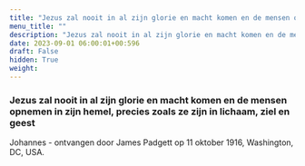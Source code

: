 ```yaml
---
title: "Jezus zal nooit in al zijn glorie en macht komen en de mensen opnemen in zijn hemel, precies zoals ze zijn in lichaam, ziel en geest"
menu_title: ""
description: "Jezus zal nooit in al zijn glorie en macht komen en de mensen opnemen in zijn hemel, precies zoals ze zijn in lichaam, ziel en geest"
date: 2023-09-01 06:00:01+00:596
draft: False
hidden: True
weight:
---
```

### Jezus zal nooit in al zijn glorie en macht komen en de mensen opnemen in zijn hemel, precies zoals ze zijn in lichaam, ziel en geest

Johannes - ontvangen door James Padgett op 11 oktober 1916, Washington, DC, USA.
